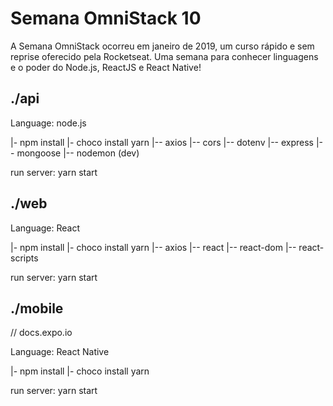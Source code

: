 # Semana OmniStack 10

A Semana OmniStack ocorreu em janeiro de 2019, um curso rápido e sem reprise oferecido pela Rocketseat. Uma semana para conhecer linguagens e o poder do Node.js, ReactJS e React Native!

## ./api

Language: node.js

|- npm install
|- choco install yarn
|-- axios
|-- cors
|-- dotenv
|-- express
|-- mongoose
|-- nodemon (dev)

run server: yarn start

## ./web

Language: React

|- npm install
|- choco install yarn
|-- axios
|-- react
|-- react-dom
|-- react-scripts

run server: yarn start

## ./mobile

// docs.expo.io

Language: React Native

|- npm install
|- choco install yarn

run server: yarn start